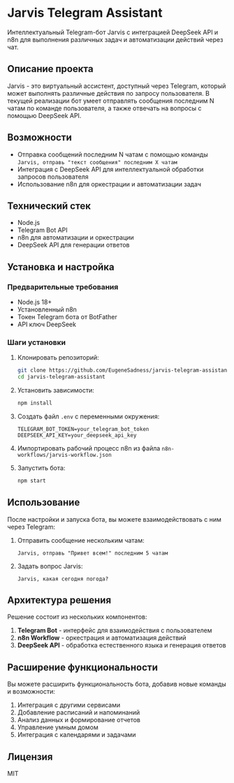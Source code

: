 # Jarvis Telegram Assistant

Интеллектуальный Telegram-бот Jarvis с интеграцией DeepSeek API и n8n для выполнения различных задач и автоматизации действий через чат.

## Описание проекта

Jarvis - это виртуальный ассистент, доступный через Telegram, который может выполнять различные действия по запросу пользователя. В текущей реализации бот умеет отправлять сообщения последним N чатам по команде пользователя, а также отвечать на вопросы с помощью DeepSeek API.

## Возможности

- Отправка сообщений последним N чатам с помощью команды `Jarvis, отправь "текст сообщения" последним X чатам`
- Интеграция с DeepSeek API для интеллектуальной обработки запросов пользователя
- Использование n8n для оркестрации и автоматизации задач

## Технический стек

- Node.js
- Telegram Bot API
- n8n для автоматизации и оркестрации
- DeepSeek API для генерации ответов

## Установка и настройка

### Предварительные требования

- Node.js 18+
- Установленный n8n
- Токен Telegram бота от BotFather
- API ключ DeepSeek

### Шаги установки

1. Клонировать репозиторий:
   ```bash
   git clone https://github.com/EugeneSadness/jarvis-telegram-assistant.git
   cd jarvis-telegram-assistant
   ```

2. Установить зависимости:
   ```bash
   npm install
   ```

3. Создать файл `.env` с переменными окружения:
   ```
   TELEGRAM_BOT_TOKEN=your_telegram_bot_token
   DEEPSEEK_API_KEY=your_deepseek_api_key
   ```

4. Импортировать рабочий процесс n8n из файла `n8n-workflows/jarvis-workflow.json`

5. Запустить бота:
   ```bash
   npm start
   ```

## Использование

После настройки и запуска бота, вы можете взаимодействовать с ним через Telegram:

1. Отправить сообщение нескольким чатам:
   ```
   Jarvis, отправь "Привет всем!" последним 5 чатам
   ```

2. Задать вопрос Jarvis:
   ```
   Jarvis, какая сегодня погода?
   ```

## Архитектура решения

Решение состоит из нескольких компонентов:

1. **Telegram Bot** - интерфейс для взаимодействия с пользователем
2. **n8n Workflow** - оркестрация и автоматизация действий
3. **DeepSeek API** - обработка естественного языка и генерация ответов

## Расширение функциональности

Вы можете расширить функциональность бота, добавив новые команды и возможности:

1. Интеграция с другими сервисами
2. Добавление расписаний и напоминаний
3. Анализ данных и формирование отчетов
4. Управление умным домом
5. Интеграция с календарями и задачами

## Лицензия

MIT